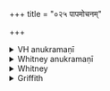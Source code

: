 +++
title = "०२५ पापमोचनम्"

+++

<details><summary>VH anukramaṇī</summary>

पापमोचनम्।  
१-७ मृगारः। सविता, वायुः। त्रिष्टुप्, ३ अतिशक्वरी, ७ पथ्याबृहती।
</details>

<details><summary>Whitney anukramaṇī</summary>

[Mṛgāra.—(see h. 23). 3. atiśakvarīgarbhā jagatī; 7. pathyābṛhatī.]
</details>



<details><summary>Whitney</summary>

### Comment
Found in Pāipp. iv. (in the verse-order 1-3, 6, 5, 4, 7, and after our hymn 23). The Black Yajur-Veda texts (see under hymn 23) put their passages corresponding to our hymn 29 (to Mitra and Varuṇa) between those corresponding to our 24 and 25. For the use of the hymn as one of the mṛgāra hymns in Kāuś., see under hymn 23; the comm. further quotes it as employed by Nakṣ. K. 18, in a śānti ceremony named vāyavyā. The metrical irregularities are not worth the trouble of detailing.


### Translations
Translated: Griffith, i. 166; Weber, xviii. 102.
</details>

<details><summary>Griffith</summary>

A hymn of prayer and praise to Vayu and Savitar
</details>
